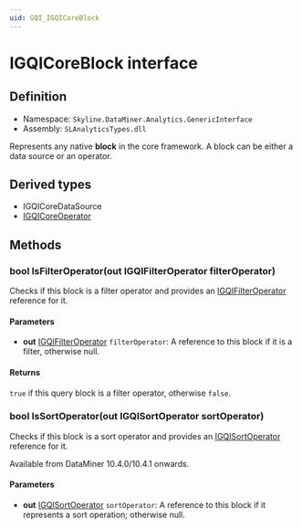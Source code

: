 ```yaml
---
uid: GQI_IGQICoreBlock
---
```


# IGQICoreBlock interface

## Definition

- Namespace: `Skyline.DataMiner.Analytics.GenericInterface`
- Assembly: `SLAnalyticsTypes.dll`

Represents any native **block** in the core framework. A block can be either a data source or an operator.

## Derived types

- IGQICoreDataSource
- [IGQICoreOperator](xref:GQI_IGQICoreOperator)

## Methods

### bool IsFilterOperator(out IGQIFilterOperator filterOperator)

Checks if this block is a filter operator and provides an [IGQIFilterOperator](xref:GQI_IGQIFilterOperator) reference for it.

#### Parameters

- **out** [IGQIFilterOperator](xref:GQI_IGQIFilterOperator) `filterOperator`: A reference to this block if it is a filter, otherwise null.

#### Returns

`true` if this query block is a filter operator, otherwise `false`.

### bool IsSortOperator(out IGQISortOperator sortOperator)

Checks if this block is a sort operator and provides an [IGQISortOperator](xref:GQI_IGQISortOperator) reference for it.

Available from DataMiner 10.4.0/10.4.1 onwards.<!-- RN 37806 -->

#### Parameters

- **out** [IGQISortOperator](xref:GQI_IGQISortOperator) `sortOperator`: A reference to this block if it represents a sort operation; otherwise null.
